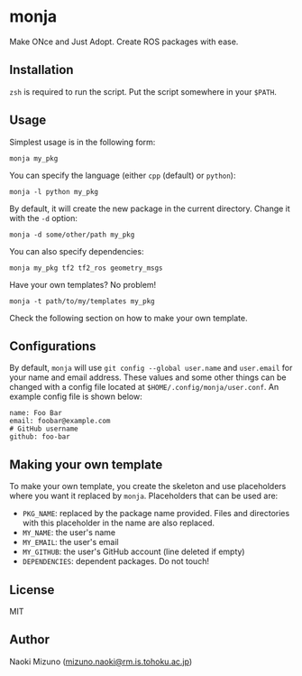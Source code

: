 # monja

Make ONce and Just Adopt. Create ROS packages with ease.


## Installation

`zsh` is required to run the script. Put the script somewhere in your `$PATH`.

## Usage

Simplest usage is in the following form:

```
monja my_pkg
```

You can specify the language (either `cpp` (default) or `python`):

```
monja -l python my_pkg
```

By default, it will create the new package in the current directory. Change it
with the `-d` option:

```
monja -d some/other/path my_pkg
```

You can also specify dependencies:

```
monja my_pkg tf2 tf2_ros geometry_msgs
```

Have your own templates? No problem!

```
monja -t path/to/my/templates my_pkg
```

Check the following section on how to make your own template.


## Configurations

By default, `monja` will use `git config --global user.name` and
`user.email` for your name and email address. These values and some other
things can be changed with a config file located at
`$HOME/.config/monja/user.conf`. An example config file is shown below:

```
name: Foo Bar
email: foobar@example.com
# GitHub username
github: foo-bar
```


## Making your own template

To make your own template, you create the skeleton and use placeholders where
you want it replaced by `monja`. Placeholders that can be used are:

- `PKG_NAME`: replaced by the package name provided. Files and directories
  with this placeholder in the name are also replaced.
- `MY_NAME`: the user's name
- `MY_EMAIL`: the user's email
- `MY_GITHUB`: the user's GitHub account (line deleted if empty)
- `DEPENDENCIES`: dependent packages. Do not touch!


## License

MIT


## Author

Naoki Mizuno (mizuno.naoki@rm.is.tohoku.ac.jp)

